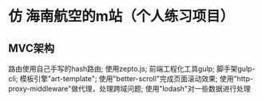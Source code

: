 # 仿 海南航空的m站（个人练习项目） 
## MVC架构 
路由使用自己手写的hash路由; 
使用zepto.js; 
前端工程化工具gulp; 
脚手架gulp-cli; 
模板引擎"art-template"; 
使用"better-scroll"完成页面滚动效果; 
使用"http-proxy-middleware"做代理，处理跨域问题; 
使用"lodash"对一些数据进行处理

